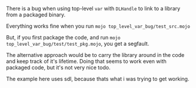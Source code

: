 There is a bug when using top-level `var` with `DLHandle` to link to a library from a packaged binary.

Everything works fine when you run `mojo top_level_var_bug/test_src.mojo`

But, if you first package the code, and run `mojo top_level_var_bug/test/test_pkg.mojo`, you get a segfault.

The alternative approach would be to carry the library around in the code and keep track of it's lifetime. Doing that seems to work even with packaged code, but it's not very nice todo.

The example here uses sdl, because thats what i was trying to get working.